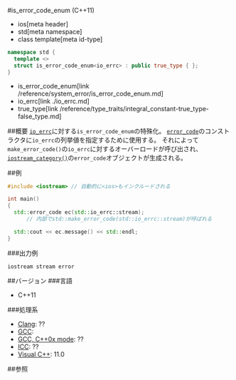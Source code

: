 #is_error_code_enum (C++11)
* ios[meta header]
* std[meta namespace]
* class template[meta id-type]

```cpp
namespace std {
  template <>
  struct is_error_code_enum<io_errc> : public true_type { };
}
```
* is_error_code_enum[link /reference/system_error/is_error_code_enum.md]
* io_errc[link ./io_errc.md]
* true_type[link /reference/type_traits/integral_constant-true_type-false_type.md]

##概要
[`io_errc`](./io_errc.md)に対する`is_error_code_enum`の特殊化。
[`error_code`](/reference/system_error/error_code.md)のコンストラクタに`io_errc`の列挙値を指定するために使用する。
それによって`make_error_code()`の`io_errc`に対するオーバーロードが呼び出され、[`iostream_category()`](./iostream_category.md)の`error_code`オブジェクトが生成される。


##例
```cpp
#include <iostream> // 自動的に<ios>もインクルードされる

int main()
{
  std::error_code ec(std::io_errc::stream);
      // 内部でstd::make_error_code(std::io_errc::stream)が呼ばれる

  std::cout << ec.message() << std::endl;
}
```

###出力例
```
iostream stream error
```

##バージョン
###言語
- C++11

###処理系
- [Clang](/implementation.md#clang): ??
- [GCC](/implementation.md#gcc):
- [GCC, C++0x mode](/implementation.md#gcc): ??
- [ICC](/implementation.md#icc): ??
- [Visual C++](/implementation.md#visual_cpp): 11.0


##参照


